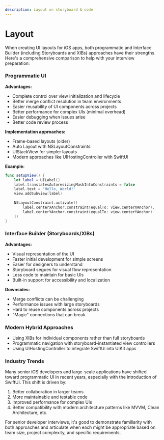 ```yaml
---
description: Layout on storyboard & code
---
```


# Layout

When creating UI layouts for iOS apps, both programmatic and Interface Builder (including Storyboards and XIBs) approaches have their strengths. Here's a comprehensive comparison to help with your interview preparation:

### Programmatic UI

**Advantages:**

* Complete control over view initialization and lifecycle
* Better merge conflict resolution in team environments
* Easier reusability of UI components across projects
* Better performance for complex UIs (minimal overhead)
* Easier debugging when issues arise
* Better code review process

**Implementation approaches:**

* Frame-based layouts (older)
* Auto Layout with NSLayoutConstraints
* UIStackView for simpler layouts
* Modern approaches like UIHostingController with SwiftUI

**Example:**

```swift
func setupView() {
    let label = UILabel()
    label.translatesAutoresizingMaskIntoConstraints = false
    label.text = "Hello, World!"
    view.addSubview(label)
    
    NSLayoutConstraint.activate([
        label.centerXAnchor.constraint(equalTo: view.centerXAnchor),
        label.centerYAnchor.constraint(equalTo: view.centerYAnchor)
    ])
}
```

### Interface Builder (Storyboards/XIBs)

**Advantages:**

* Visual representation of the UI
* Faster initial development for simple screens
* Easier for designers to understand
* Storyboard segues for visual flow representation
* Less code to maintain for basic UIs
* Built-in support for accessibility and localization

**Downsides:**

* Merge conflicts can be challenging
* Performance issues with large storyboards
* Hard to reuse components across projects
* "Magic" connections that can break

### Modern Hybrid Approaches

* Using XIBs for individual components rather than full storyboards
* Programmatic navigation with storyboard-instantiated view controllers
* Using UIHostingController to integrate SwiftUI into UIKit apps

### Industry Trends

Many senior iOS developers and large-scale applications have shifted toward programmatic UI in recent years, especially with the introduction of SwiftUI. This shift is driven by:

1. Better collaboration in larger teams
2. More maintainable and testable code
3. Improved performance for complex UIs
4. Better compatibility with modern architecture patterns like MVVM, Clean Architecture, etc.

For senior developer interviews, it's good to demonstrate familiarity with both approaches and articulate when each might be appropriate based on team size, project complexity, and specific requirements.
